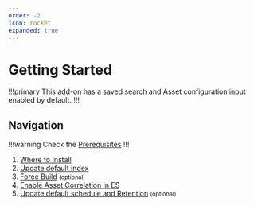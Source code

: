 ```yaml
---
order: -2
icon: rocket
expanded: true
---
```


# Getting Started

!!!primary This add-on has a saved search and Asset configuration input enabled by default.
!!!

## Navigation

!!!warning Check the [Prerequisites](prerequisites.md)
!!!

1. [Where to Install](install.md)
2. [Update default index](macro.md)
3. [Force Build](build.md) <small>(optional)</small>
4. [Enable Asset Correlation in ES](sources.md)
5. [Update default schedule and Retention](scheduled-search.md) <small>(optional)</small>
